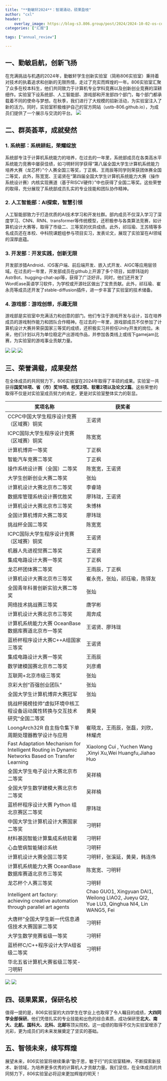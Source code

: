 ```yaml
---
title: "**勤敏轩2024**：智潮涌动，硕果盈枝"
author: "cxl"
header:
    overlay_image: https://blog-s3.806.group/post/2024/2024-10-02-os-competition/header.jpg
categories: ["汇报"]

tags: ["annual_review"]

---
```



## 一、**勤敏启航，创新飞扬**

​	在充满挑战与机遇的2024年，勤敏轩学生创新实验室（简称806实验室）秉持着对技术的执着追求和创新的无限热情，走过了充实而辉煌的一年。806实验室汇聚了众多在校本科生，他们共同致力于计算机专业学科竞赛以及创新创业竞赛的深耕细作。实验室下设系统部、人工智能部、游戏部和开发部四个部门，每个部门都承载着不同的使命与梦想。在秋季，我们进行了大规模的招新活动，为实验室注入了新的活力。同时，实验室积极维护自己的官方网站（ustb-806.github.io），为成员们提供了一个展示与交流的平台。
![](https://blog-s3.806.group/static/806_2.jpg)
## 二、**群英荟萃，成就斐然**

### 1.  **系统部：系统耕耘，荣耀绽放**

​	系统部专注于计算机系统能力的培养，在过去的一年里，系统部成员在各类高水平系统能力竞赛中屡获佳绩，如刁明轩同学获得“第八届全国大学生计算机系统能力培养大赛（龙芯杯）”个人赛全国三等奖，丁正枫、王雨辰等同学则荣获团体赛全国二等奖，此外，陈宽宽、王诺贤在“第四届全国大学生计算机系统能力大赛（操作系统设计赛）内核实现赛道（基于RISCV硬件）”中也获得了全国二等奖。这些荣誉的取得，充分展现了系统部成员扎实的专业技能和团队协作精神。

### 2.  **人工智能部：AI探索，智慧引领**

​	人工智能部致力于打造优质的AI技术学习和开发社群。部内成员不仅深入学习了深度学习、CNN、RNN、transformer等传统模型，还积极参与各类算法竞赛，如计算机设计大赛等，取得了市级二、三等奖的优异成绩。此外，祁珏瑜、王苏晴等多名成员还在本校、中科院课题组参与项目实习，发表论文，展现了实验室在AI领域的深厚底蕴。

### 3.  **开发部：开发实践，创新无限**

​	开发部涉猎Android、iOS客户端、前后端开发、嵌入式开发、AIGC等应用层领域。在过去的一年里，开发部成员在github上开源了多个项目，如廖玮珑的AstrBot、hugging-chat-api等，获得了广泛好评。同时，他们还开发了WordEase英语学习软件，为学校或开源社区做出了宝贵贡献。此外，祁珏瑜、崔永亮等成员还开发了stable-diffusion插件，进一步丰富了实验室的技术储备。

### 4.  **游戏部：游戏创想，乐趣无限**

​	游戏部是实验室中充满活力和创意的部门。他们专注于游戏开发与设计，旨在培养成员的游戏制作能力和团队合作精神。在过去的一年里，游戏部成员不仅参加了计算机设计大赛并荣获国家三等奖的成绩，还积极实习并担任Unity开发的岗位。未来，他们计划以月为单位稳定产出游戏作品，并参加各类线上或线下gamejam比赛，为实验室的游戏事业贡献力量。

![](https://blog-s3.806.group/post/2024/2024-10-02-lxb/02.jpg)
![](https://blog-s3.806.group/post/2024/2024-10-02-lxb/03.jpg)
![](https://blog-s3.806.group/post/2024/2024-10-02-os-competition/2.jpg)

## 三、**荣誉满载，成果斐然**

​	在全体成员的共同努力下，806实验室在2024年取得了丰硕的成果。实验室一共获得**国奖18项、省（市）奖19项、校奖2项、软著2项以及论文2篇**。这些荣誉的取得不仅是对实验室成员努力的肯定，更是对实验室整体实力的彰显。


| 奖项名称                                                     | 获奖者                                                       |
| ------------------------------------------------------------ | ------------------------------------------------------------ |
| CCPC中国大学生程序设计竞赛（区域赛）铜奖                     | 王诺贤                                                       |
| ICPC国际大学生程序设计竞赛（区域赛）铜奖                     | 陈宽宽                                                       |
| 计算机博弈一等奖                                             | 丁正枫                                                       |
| 智能汽车竞赛二等奖                                           | 丁正枫                                                       |
| 操作系统设计赛（全国）二等奖                                 | 陈宽宽，王诺贤                                               |
| 大学生创新创业大赛二等奖                                     | 张灿                                                         |
| 计算机设计大赛北京市二等奖                                   | 李睿琦                                                       |
| 数据库管理系统设计赛优胜奖                                   | 廖玮珑，王诺贤                                               |
| 计算机设计大赛北京市三等奖                                   | 朱博林                                                       |
| 全国计算机博弈大赛二等奖                                     | 廖玮珑                                                       |
| 挑战杯全国二等奖                                             | 陈宽宽                                                       |
| ICPC国际大学生程序设计竞赛（区域赛）铜奖                     | 王诺贤                                                       |
| 机器人先进视觉赛二等奖                                       | 王诺贤                                                       |
| 集成电路设计大赛一等奖                                       | 丁正枫                                                       |
| 龙芯杯团体赛二等奖                                           | 王雨辰，丁正枫                                               |
| 计算机设计大赛北京市三等奖                                   | 崔永亮，张灿，祁珏瑜，陈铎友                                 |
| 全国青年科普创新实验大赛二等奖                               | 张灿                                                         |
| 网络技术挑战赛三等奖                                         | 唐学彬                                                       |
| 计算机设计大赛北京市三等奖                                   | 周奔成                                                       |
| 计算机系统能力大赛 OceanBase 数据库赛道北京市一等奖          | 王诺贤、廖玮珑                                               |
| 蓝桥杯程序设计大赛C++A组国家三等奖                           | 王诺贤                                                       |
| 集成电路设计大赛一等奖                                       | 王雨辰                                                       |
| 数学建模国赛北京市二等奖                                     | 刘彦甫                                                       |
| 互联网+北京市级三等奖                                        | 张灿                                                         |
| 京彩大创“百强创业团队”                                       | 张灿                                                         |
| 全国大学生计算机博弈大赛冠军                                 | 张灿                                                         |
| 挑战杯揭榜挂帅“虚拟环境中核工程设备运动属性转换与交互技术研究“全国二等奖 | 黄昊                                                         |
| LoongArch32R 自主指令集下单周期处理器教学设计与应用          | 崔晓龙，王雨辰，张磊，刘欣，林耀虎                           |
| Fast Adaptation Mechanism for Intelligent Routing in Dynamic Networks Based on Transfer Learning | Xiaolong Cui , Yuchen Wang ,Xinyi Xu,Wei Huangfu,Jiahao Huo  |
| 全国大学生电子设计大赛北京市二等奖                           | 吴祥楠                                                       |
| 全国大学生数学建模大赛北京市二等奖                           | 吴祥楠                                                       |
| 蓝桥杯程序设计大赛 Python 组北京赛区二等奖                   | 廖玮珑                                                       |
| 中国大学生计算机设计大赛国家二等奖                           | 刁明轩                                                       |
| 材料基因智能计算集成系统软著                                 | 刁明轩                                                       |
| 心血管病智能辅诊系统                                         | 刁明轩                                                       |
| 计算机设计大赛全国三等奖                                     | 刁明轩，张溪延，黄昊，韩连伟                                 |
| 计算机系统能力大赛 OceanBase 数据库赛道北京市三等奖          | 陈宽宽、刁明轩                                               |
| 龙芯杯个人赛三等奖                                           | 刁明轩                                                       |
| Intelligent art factory: achieving creative automation through parallel art agents | Chao GUO1, Xingyuan DAI1, Weilong LIAO2, Jueyu QI2, Yue LU3, Qinghua NI4, Lin WANG5, Fei |
| 大唐杯”全国大学生新一代信息通信技术大赛国家二等奖            | 刁明轩                                                       |
| 大学生数学竞赛省级一等奖                                     | 刁明轩                                                       |
| 蓝桥杯C/C++程序设计大学A组省级二等奖                         | 刁明轩                                                       |
| 华北五省计算机大赛省级三等奖-刁明轩                          |                                                              |

![](https://blog-s3.806.group/post/2024/2024-12-10-annual-review/competition1.jpg)
![](https://blog-s3.806.group/post/2024/2024-12-10-annual-review/competition2.jpg)

## 四、**硕果累累，保研名校**

​	值得一提的是，806实验室的大四学生在学业上也取得了令人瞩目的成绩，**大四同学全部保研**。他们凭借扎实的专业技能和出色的综合素质，成功保研至**北大、南大、北航、国科大、北科、北邮**等顶尖院校。这一成绩的取得不仅为实验室增添了光彩，更为成员们的未来发展奠定了坚实的基础。

## 五、**智领未来，续写辉煌**

​	展望未来，806实验室将继续秉承“勤于思，敏于行”的实验室精神，不断探索新技术、新领域，为培养更多优秀的计算机人才贡献力量。我们坚信，在全体成员的共同努力下，806实验室必将迎来更加辉煌的明天！